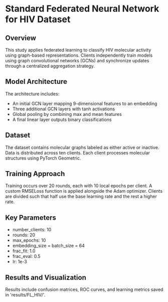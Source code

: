 # Standard Federated Neural Network for HIV Dataset

## Overview
This study applies federated learning to classify HIV molecular activity using graph-based representations. Clients independently train models using graph convolutional networks (GCNs) and synchronize updates through a centralized aggregation strategy.

## Model Architecture
The architecture includes:
- An initial GCN layer mapping 9-dimensional features to an embedding
- Three additional GCN layers with tanh activations
- Global pooling by combining max and mean features
- A final linear layer outputs binary classifications

## Dataset
The dataset contains molecular graphs labeled as either active or inactive. Data is distributed across ten clients. Each client processes molecular structures using PyTorch Geometric.

## Training Approach
Training occurs over 20 rounds, each with 10 local epochs per client. A custom RMSELoss function is applied alongside the Adam optimizer. Clients are divided such that half use the base learning rate and the rest a higher rate.

## Key Parameters
- number_clients: 10
- rounds: 20
- max_epochs: 10
- embedding_size = batch_size = 64
- frac_fit: 1.0
- frac_eval: 0.5
- lr: 1e-3

## Results and Visualization
Results include confusion matrices, ROC curves, and learning metrics saved in 'results/FL_HIV/'.
